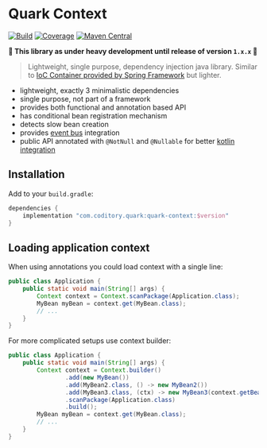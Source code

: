 # Quark Context
[![Build](https://github.com/coditory/quark-context/actions/workflows/build.yml/badge.svg?query=branch%3Amain)](https://github.com/coditory/quark-context/actions/workflows/build.yml?query=branch%3Amain)
[![Coverage](https://codecov.io/github/coditory/quark-context/branch/master/graph/badge.svg?token=4VK4CVJVSN)](https://codecov.io/github/coditory/quark-context)
[![Maven Central](https://maven-badges.herokuapp.com/maven-central/com.coditory.quark/quark-context/badge.svg)](https://mvnrepository.com/artifact/com.coditory.quark/quark-context)

**🚧 This library as under heavy development until release of version `1.x.x` 🚧**

> Lightweight, single purpose, dependency injection java library. Similar to [IoC Container provided by Spring Framework](https://docs.spring.io/spring-framework/docs/current/reference/html/core.html#beans) but lighter.

- lightweight, exactly 3 minimalistic dependencies
- single purpose, not part of a framework
- provides both functional and annotation based API
- has conditional bean registration mechanism
- detects slow bean creation
- provides [event bus](https://github.com/coditory/quark-eventbus) integration
- public API annotated with `@NotNull` and `@Nullable` for better [kotlin integration](https://kotlinlang.org/docs/java-to-kotlin-nullability-guide.html#platform-types)

## Installation

Add to your `build.gradle`:

```gradle
dependencies {
    implementation "com.coditory.quark:quark-context:$version"
}
```

## Loading application context

When using annotations you could load context with a single line:

```java
public class Application {
    public static void main(String[] args) {
        Context context = Context.scanPackage(Application.class);
        MyBean myBean = context.get(MyBean.class);
        // ...
    }
}
```

For more complicated setups use context builder:

```java
public class Application {
    public static void main(String[] args) {
        Context context = Context.builder()
                .add(new MyBean())
                .add(MyBean2.class, () -> new MyBean2())
                .add(MyBean3.class, (ctx) -> new MyBean3(context.getBean(MyBean.class)))
                .scanPackage(Application.class)
                .build();
        MyBean myBean = context.get(MyBean.class);
        // ...
    }
}
```
